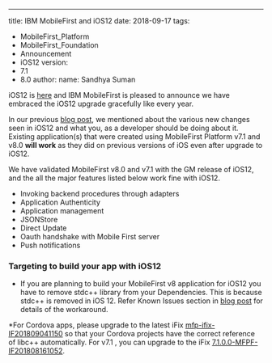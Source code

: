 ---
title: IBM MobileFirst and iOS12
date: 2018-09-17
tags:
- MobileFirst_Platform
- MobileFirst_Foundation
- Announcement
- iOS12
version:
- 7.1
- 8.0
author:
  name: Sandhya Suman


iOS12 is [here](https://developer.apple.com/download/) and IBM MobileFirst is pleased to announce we have embraced the iOS12 upgrade gracefully like every year.

In our previous [blog post]({{site.baseurl}}/blog/2018/07/23/mfp-support-for-ios12/), we mentioned about the various new changes seen in iOS12 and what you, as a developer should be doing about it.
Existing application(s) that were created using MobileFirst Platform v7.1 and v8.0 **will work** as they did on previous versions of iOS even after upgrade to iOS12.

We have validated MobileFirst v8.0 and v7.1 with the GM release of iOS12, and the all the major features listed below work fine with iOS12.

* Invoking backend procedures through adapters
* Application Authenticity
* Application management
* JSONStore
* Direct Update
* Oauth handshake with Mobile First server
* Push notifications

### Targeting to build your app with iOS12  

* If you are planning to build your MobileFirst v8 application for iOS12  you have to remove stdc++ library from your Dependencies. This is because stdc++ is removed in iOS 12. Refer Known Issues section in [blog post]({{site.baseurl}}/blog/2018/07/23/mfp-support-for-ios12/) for details of the workaround.

*For Cordova apps, please upgrade to the latest iFix [mfp-ifix-IF201809041150]({{site.baseurl}}/blog/2018/05/18/8-0-master-ifix-release/#collapse-mfp-ifix-IF201809041150) so that your Cordova projects have the correct reference of libc++ automatically. For v7.1 , you can upgrade to the iFix [ 7.1.0.0-MFPF-IF201808161052]({{site.baseurl}}/blog/2018/05/18/7-1-master-ifix-release/).

